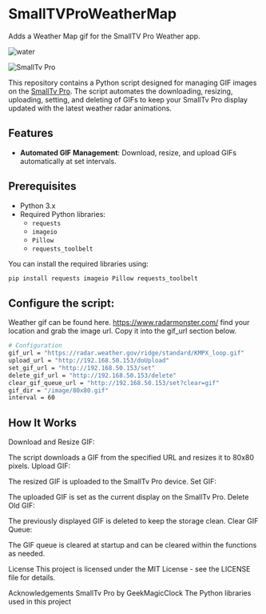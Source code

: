 # SmallTVProWeatherMap
Adds a Weather Map gif for the SmallTV Pro Weather app. 

![water](https://github.com/djware/SmallTVProWeatherMap/assets/85318457/9aaee89d-13b7-4db9-98dd-d8dd17fbf255)

![SmallTv Pro](https://github.com/GeekMagicClock/smalltv-pro)

This repository contains a Python script designed for managing GIF images on the [SmallTv Pro](https://github.com/GeekMagicClock/smalltv-pro). The script automates the downloading, resizing, uploading, setting, and deleting of GIFs to keep your SmallTv Pro display updated with the latest weather radar animations.

## Features

- **Automated GIF Management**: Download, resize, and upload GIFs automatically at set intervals.

## Prerequisites

- Python 3.x
- Required Python libraries:
  - `requests`
  - `imageio`
  - `Pillow`
  - `requests_toolbelt`

You can install the required libraries using:
```bash
pip install requests imageio Pillow requests_toolbelt
```

## Configure the script:
Weather gif can be found here. https://www.radarmonster.com/ find your location and grab the image url. Copy it into the gif_url section below. 


```bash
# Configuration
gif_url = "https://radar.weather.gov/ridge/standard/KMPX_loop.gif"
upload_url = "http://192.168.50.153/doUpload"
set_gif_url = "http://192.168.50.153/set"
delete_gif_url = "http://192.168.50.153/delete"
clear_gif_queue_url = "http://192.168.50.153/set?clear=gif"
gif_dir = "/image/80x80.gif"
interval = 60
```
## How It Works
Download and Resize GIF:

The script downloads a GIF from the specified URL and resizes it to 80x80 pixels.
Upload GIF:

The resized GIF is uploaded to the SmallTv Pro device.
Set GIF:

The uploaded GIF is set as the current display on the SmallTv Pro.
Delete Old GIF:

The previously displayed GIF is deleted to keep the storage clean.
Clear GIF Queue:

The GIF queue is cleared at startup and can be cleared within the functions as needed.

License
This project is licensed under the MIT License - see the LICENSE file for details.

Acknowledgements
SmallTv Pro by GeekMagicClock
The Python libraries used in this project
